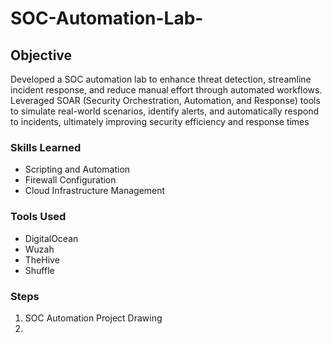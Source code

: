 # SOC-Automation-Lab-

## Objective 

Developed a SOC automation lab to enhance threat detection, streamline incident response, and reduce manual effort through automated workflows. Leveraged SOAR (Security Orchestration, Automation, and Response) tools to simulate real-world scenarios, identify alerts, and automatically respond to incidents, ultimately improving security efficiency and response times

### Skills Learned 

- Scripting and Automation
- Firewall Configuration
- Cloud Infrastructure Management

### Tools Used

- DigitalOcean
- Wuzah
- TheHive
- Shuffle
  

### Steps

1. SOC Automation Project Drawing
2. 


